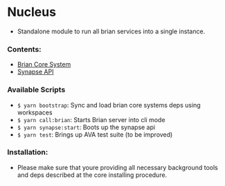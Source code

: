 # Nucleus
- Standalone module to run all brian services into a single instance.

### Contents:
- [Brian Core System](https://github.com/brian-ai/core)
- [Synapse API](https://github.com/brian-ai/synapse)

### Available Scripts
- `$ yarn bootstrap`: Sync and load brian core systems deps using workspaces
- `$ yarn call:brian`: Starts Brian server into cli mode
- `$ yarn synapse:start`: Boots up the synapse api
- `$ yarn test`: Brings up AVA test suite (to be improved)

### Installation:
- Please make sure that youre providing all necessary background tools and deps described at the core installing procedure.
